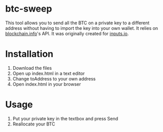 btc-sweep
=========
This tool allows you to send all the BTC on a private key to a different address without having to import the key into your own wallet. It relies on [blockchain.info](http://blockchain.info)'s API.  It was originally created for [inputs.io](http://www.inputs.io).

Installation
=========
1. Download the files
2. Open up index.html in a text editor
3. Change toAddress to your own address
4. Open index.html in your browser

Usage
=========
1. Put your private key in the textbox and press Send
2. Reallocate your BTC

